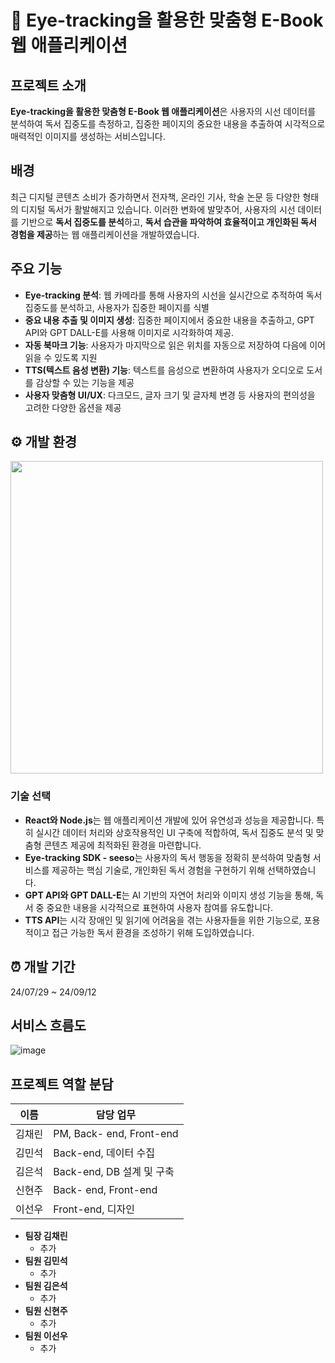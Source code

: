 #  📖 Eye-tracking을 활용한 맞춤형 E-Book 웹 애플리케이션
## 프로젝트 소개
**Eye-tracking을 활용한 맞춤형 E-Book 웹 애플리케이션**은 사용자의 시선 데이터를 분석하여 독서 집중도를 측정하고, 집중한 페이지의 중요한 내용을 추출하여 시각적으로 매력적인 이미지를 생성하는 서비스입니다. 

## 배경
최근 디지털 콘텐츠 소비가 증가하면서 전자책, 온라인 기사, 학술 논문 등 다양한 형태의 디지털 독서가 활발해지고 있습니다. 이러한 변화에 발맞추어,
사용자의 시선 데이터를 기반으로 **독서 집중도를 분석**하고, **독서 습관을 파악하여 효율적이고 개인화된 독서 경험을 제공**하는 웹 애플리케이션을 개발하였습니다.

## 주요 기능
- **Eye-tracking 분석**: 웹 카메라를 통해 사용자의 시선을 실시간으로 추적하여 독서 집중도를 분석하고, 사용자가 집중한 페이지를 식별
- **중요 내용 추출 및 이미지 생성**: 집중한 페이지에서 중요한 내용을 추출하고, GPT API와 GPT DALL-E를 사용해 이미지로 시각화하여 제공.
- **자동 북마크 기능**: 사용자가 마지막으로 읽은 위치를 자동으로 저장하여 다음에 이어 읽을 수 있도록 지원
- **TTS(텍스트 음성 변환) 기능**: 텍스트를 음성으로 변환하여 사용자가 오디오로 도서를 감상할 수 있는 기능을 제공
- **사용자 맞춤형 UI/UX**: 다크모드, 글자 크기 및 글자체 변경 등 사용자의 편의성을 고려한 다양한 옵션을 제공

## ⚙ 개발 환경
<img src = 'https://github.com/user-attachments/assets/63b6d045-e3cd-4fe7-9838-428941d94212' width= '500px' hight = '300px'/> <br>

### 기술 선택
- **React와 Node.js**는 웹 애플리케이션 개발에 있어 유연성과 성능을 제공합니다. 특히 실시간 데이터 처리와 상호작용적인 UI 구축에 적합하여, 독서 집중도 분석 및 맞춤형 콘텐츠 제공에 최적화된 환경을 마련합니다.
- **Eye-tracking SDK - seeso**는 사용자의 독서 행동을 정확히 분석하여 맞춤형 서비스를 제공하는 핵심 기술로, 개인화된 독서 경험을 구현하기 위해 선택하였습니다.
- **GPT API와 GPT DALL-E**는 AI 기반의 자연어 처리와 이미지 생성 기능을 통해, 독서 중 중요한 내용을 시각적으로 표현하여 사용자 참여를 유도합니다.
- **TTS API**는 시각 장애인 및 읽기에 어려움을 겪는 사용자들을 위한 기능으로, 포용적이고 접근 가능한 독서 환경을 조성하기 위해 도입하였습니다.
## ⏰ 개발 기간
24/07/29 ~ 24/09/12

## 서비스 흐름도
![image](https://github.com/user-attachments/assets/0b866a77-0021-4baa-8327-e3d30765dfe8)

## 프로젝트 역할 분담
| 이름   | 담당 업무                   |
| ------ | --------------------------- |
| 김채린 | PM, Back- end, Front-end |
| 김민석 | Back-end, 데이터 수집 |
| 김은석 | Back-end, DB 설계 및 구축 |
| 신현주 | Back- end, Front-end |
| 이선우 | Front-end, 디자인 |

- **팀장 김채린**
  - 추가
- **팀원 김민석**
  - 추가
- **팀원 김은석**
  - 추가
- **팀원 신현주**
  - 추가
- **팀원 이선우**
  - 추가

